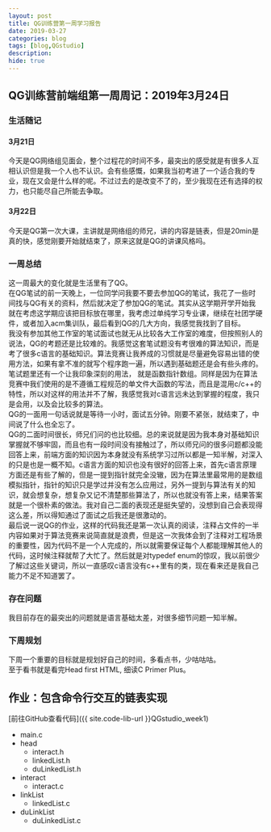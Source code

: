 ```yaml
---
layout: post
title: QG训练营第一周学习报告
date: 2019-03-27
categories: blog
tags: [blog,QGstudio]
description:
hide: true
---
```


## QG训练营前端组第一周周记：2019年3月24日

### 生活随记

#### 3月21日

今天是QG网络组见面会，整个过程花的时间不多，最突出的感受就是有很多人互相认识但是我一个人也不认识。会有些感慨，如果我当初考进了一个适合我的专业，现在又会是什么样的呢。不过过去的是改变不了的，至少我现在还有选择的权力，也只能尽自己所能去争取。

#### 3月22日

今天是QG第一次大课，主讲就是网络组的师兄，讲的内容是链表，但是20min是真的快，感觉刚要开始就结束了，原来这就是QG的讲课风格吗。

### 一周总结

这一周最大的变化就是生活里有了QG。  
在QG笔试的前一天晚上，一位同学问我要不要去参加QG的笔试，我花了一些时间找与QG有关的资料，然后就决定了参加QG的笔试。其实从这学期开学开始我就在考虑这学期应该把目标放在哪里，我考虑过单纯学习专业课，继续在社团学硬件，或者加入acm集训队，最后看到QG的几大方向，我感觉我找到了目标。  
我没有参加其他工作室的笔试面试也就无从比较各大工作室的难度，但按照别人的说法，QG的考题还是比较难的。我感觉这套笔试题没有考很难的算法知识，而是考了很多c语言的基础知识。算法竞赛让我养成的习惯就是尽量避免容易出错的使用方法，如果有拿不准的就写个程序跑一遍，所以遇到基础题还是会有些头疼的。笔试题里还有一个让我印象深刻的用法， 就是函数指针数组。同样是因为在算法竞赛中我们使用的是不遵循工程规范的单文件大函数的写法，而且是混用c/c++的特性，所以对这样的用法并不了解，我感觉我对c语言远未达到掌握的程度，我只是会用，以及会比较多的算法。  
QG的一面用一句话说就是等待一小时，面试五分钟。刚要不紧张，就结束了，中间说了什么也全忘了。  
QG的二面时间很长，师兄们问的也比较细。总的来说就是因为我本身对基础知识掌握就不够牢固，而且也有一段时间没有接触过了，所以师兄问的很多问题都没能回答上来，前端方面的知识因为本身就没有系统学习过所以都是一知半解，对深入的只是也是一概不知。c语言方面的知识也没有很好的回答上来，首先c语言原理方面还是有些了解的，但是一提到指针就完全没辙，因为在算法里最常用的是数组模拟指针，指针的知识只是学过并没有怎么应用过，另外一提到与算法有关的知识，就会想复杂，想复杂又记不清楚那些算法了，所以也就没有答上来，结果答案就是一个很朴素的做法。我对自己二面的表现还是挺失望的，没想到自己会表现得这么差，所以得知通过了面试之后我还是很激动的。  
最后说一说QG的作业，这样的代码我还是第一次认真的阅读，注释占文件的一半内容如果对于算法竞赛来说简直就是浪费，但是这一次我体会到了注释对工程场景的重要性，因为代码不是一个人完成的，所以就需要保证每个人都能理解其他人的代码，这时候注释就帮了大忙了。然后就是对typedef enum的惊叹，我以前很少了解过这些关键词，所以一直感叹c语言没有c++里有的类，现在看来还是我自己能力不足不知道罢了。  

### 存在问题

我目前存在的最突出的问题就是语言基础太差，对很多细节问题一知半解。

### 下周规划

下周一个重要的目标就是规划好自己的时间，多看点书，少咕咕咕。  
至于看书就是看完Head first HTML, 细读C Primer Plus。

## 作业：包含命令行交互的链表实现

[前往GitHub查看代码]({{ site.code-lib-url }}QGstudio_week1)

- main.c
- head
    - interact.h
    - linkedList.h
    - duLinkedList.h
- interact
    - interact.c
- linkList
    - linkedList.c
- duLinkList
    - duLinkedList.c